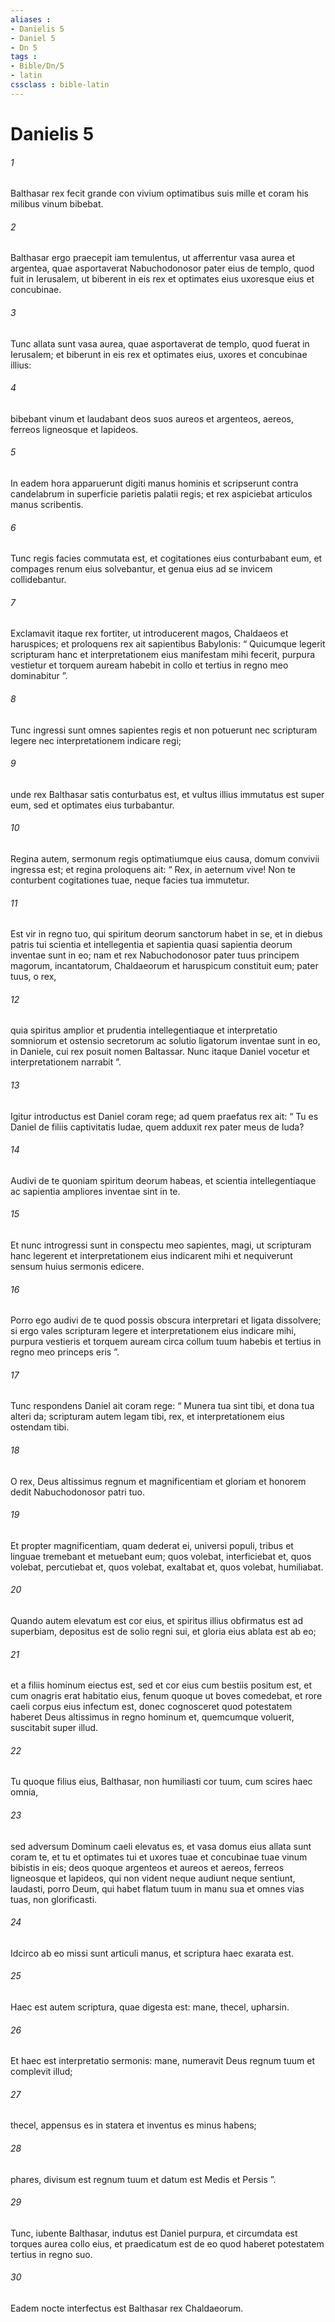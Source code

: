 ```yaml
---
aliases : 
- Danielis 5
- Daniel 5
- Dn 5
tags : 
- Bible/Dn/5
- latin
cssclass : bible-latin
---
```


# Danielis 5

###### 1
Balthasar rex fecit grande con vivium optimatibus suis mille et coram his milibus vinum bibebat. 
###### 2
Balthasar ergo praecepit iam temulentus, ut afferrentur vasa aurea et argentea, quae asportaverat Nabuchodonosor pater eius de templo, quod fuit in Ierusalem, ut biberent in eis rex et optimates eius uxoresque eius et concubinae. 
###### 3
Tunc allata sunt vasa aurea, quae asportaverat de templo, quod fuerat in Ierusalem; et biberunt in eis rex et optimates eius, uxores et concubinae illius: 
###### 4
bibebant vinum et laudabant deos suos aureos et argenteos, aereos, ferreos ligneosque et lapideos.
###### 5
In eadem hora apparuerunt digiti manus hominis et scripserunt contra candelabrum in superficie parietis palatii regis; et rex aspiciebat articulos manus scribentis. 
###### 6
Tunc regis facies commutata est, et cogitationes eius conturbabant eum, et compages renum eius solvebantur, et genua eius ad se invicem collidebantur. 
###### 7
Exclamavit itaque rex fortiter, ut introducerent magos, Chaldaeos et haruspices; et proloquens rex ait sapientibus Babylonis: “ Quicumque legerit scripturam hanc et interpretationem eius manifestam mihi fecerit, purpura vestietur et torquem auream habebit in collo et tertius in regno meo dominabitur ”. 
###### 8
Tunc ingressi sunt omnes sapientes regis et non potuerunt nec scripturam legere nec interpretationem indicare regi; 
###### 9
unde rex Balthasar satis conturbatus est, et vultus illius immutatus est super eum, sed et optimates eius turbabantur. 
###### 10
Regina autem, sermonum regis optimatiumque eius causa, domum convivii ingressa est; et regina proloquens ait: “ Rex, in aeternum vive! Non te conturbent cogitationes tuae, neque facies tua immutetur. 
###### 11
Est vir in regno tuo, qui spiritum deorum sanctorum habet in se, et in diebus patris tui scientia et intellegentia et sapientia quasi sapientia deorum inventae sunt in eo; nam et rex Nabuchodonosor pater tuus principem magorum, incantatorum, Chaldaeorum et haruspicum constituit eum; pater tuus, o rex, 
###### 12
quia spiritus amplior et prudentia intellegentiaque et interpretatio somniorum et ostensio secretorum ac solutio ligatorum inventae sunt in eo, in Daniele, cui rex posuit nomen Baltassar. Nunc itaque Daniel vocetur et interpretationem narrabit ”.
###### 13
Igitur introductus est Daniel coram rege; ad quem praefatus rex ait: “ Tu es Daniel de filiis captivitatis Iudae, quem adduxit rex pater meus de Iuda? 
###### 14
Audivi de te quoniam spiritum deorum habeas, et scientia intellegentiaque ac sapientia ampliores inventae sint in te. 
###### 15
Et nunc introgressi sunt in conspectu meo sapientes, magi, ut scripturam hanc legerent et interpretationem eius indicarent mihi et nequiverunt sensum huius sermonis edicere. 
###### 16
Porro ego audivi de te quod possis obscura interpretari et ligata dissolvere; si ergo vales scripturam legere et interpretationem eius indicare mihi, purpura vestieris et torquem auream circa collum tuum habebis et tertius in regno meo princeps eris ”.
###### 17
Tunc respondens Daniel ait coram rege: “ Munera tua sint tibi, et dona tua alteri da; scripturam autem legam tibi, rex, et interpretationem eius ostendam tibi. 
###### 18
O rex, Deus altissimus regnum et magnificentiam et gloriam et honorem dedit Nabuchodonosor patri tuo. 
###### 19
Et propter magnificentiam, quam dederat ei, universi populi, tribus et linguae tremebant et metuebant eum; quos volebat, interficiebat et, quos volebat, percutiebat et, quos volebat, exaltabat et, quos volebat, humiliabat. 
###### 20
Quando autem elevatum est cor eius, et spiritus illius obfirmatus est ad superbiam, depositus est de solio regni sui, et gloria eius ablata est ab eo; 
###### 21
et a filiis hominum eiectus est, sed et cor eius cum bestiis positum est, et cum onagris erat habitatio eius, fenum quoque ut boves comedebat, et rore caeli corpus eius infectum est, donec cognosceret quod potestatem haberet Deus altissimus in regno hominum et, quemcumque voluerit, suscitabit super illud. 
###### 22
Tu quoque filius eius, Balthasar, non humiliasti cor tuum, cum scires haec omnia, 
###### 23
sed adversum Dominum caeli elevatus es, et vasa domus eius allata sunt coram te, et tu et optimates tui et uxores tuae et concubinae tuae vinum bibistis in eis; deos quoque argenteos et aureos et aereos, ferreos ligneosque et lapideos, qui non vident neque audiunt neque sentiunt, laudasti, porro Deum, qui habet flatum tuum in manu sua et omnes vias tuas, non glorificasti. 
###### 24
Idcirco ab eo missi sunt articuli manus, et scriptura haec exarata est. 
###### 25
Haec est autem scriptura, quae digesta est: mane, thecel, upharsin. 
###### 26
Et haec est interpretatio sermonis: mane, numeravit Deus regnum tuum et complevit illud; 
###### 27
thecel, appensus es in statera et inventus es minus habens; 
###### 28
phares, divisum est regnum tuum et datum est Medis et Persis ”. 
###### 29
Tunc, iubente Balthasar, indutus est Daniel purpura, et circumdata est torques aurea collo eius, et praedicatum est de eo quod haberet potestatem tertius in regno suo. 
###### 30
Eadem nocte interfectus est Balthasar rex Chaldaeorum.
